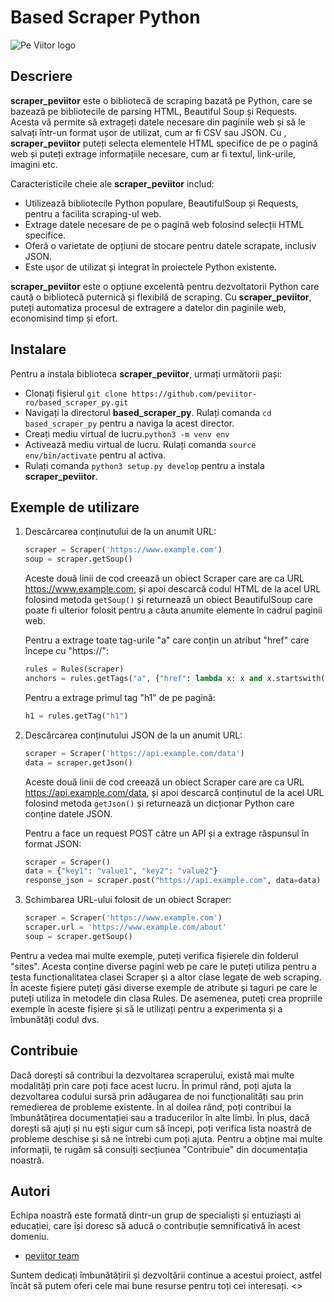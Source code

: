 # Based Scraper Python

![Pe Viitor logo](https://peviitor.ro/static/media/peviitor_logo.df4cd2d4b04f25a93757bb59b397e656.svg)

## Descriere 

**scraper_peviitor** este o bibliotecă de scraping bazată pe Python, care se bazează pe bibliotecile de parsing HTML, Beautiful Soup și Requests. Acesta vă permite să extrageți datele necesare din paginile web și să le salvați într-un format ușor de utilizat, cum ar fi CSV sau JSON. Cu , **scraper_peviitor** puteți selecta elementele HTML specifice de pe o pagină web și puteți extrage informațiile necesare, cum ar fi textul, link-urile, imagini etc.

Caracteristicile cheie ale **scraper_peviitor** includ:
- Utilizează bibliotecile Python populare, BeautifulSoup și Requests, pentru a facilita scraping-ul web.
- Extrage datele necesare de pe o pagină web folosind selecții HTML specifice.
- Oferă o varietate de opțiuni de stocare pentru datele scrapate, inclusiv JSON.
- Este ușor de utilizat și integrat în proiectele Python existente.

**scraper_peviitor** este o opțiune excelentă pentru dezvoltatorii Python care caută o bibliotecă puternică și flexibilă de scraping. Cu **scraper_peviitor**, puteți automatiza procesul de extragere a datelor din paginile web, economisind timp și efort.

## Instalare

Pentru a instala biblioteca **scraper_peviitor**, urmați următorii pași:

- Clonați fișierul `git clone https://github.com/peviitor-ro/based_scraper_py.git`
- Navigați la directorul **based_scraper_py**. Rulați comanda `cd based_scraper_py` pentru a naviga la acest director.
- Creați mediu virtual de lucru.`python3 -m venv env`
- Activează mediu virtual de lucru. Rulați comanda `source env/bin/activate` pentru al activa.
- Rulați comanda `python3 setup.py develop` pentru a instala **scraper_peviitor**.

## Exemple de utilizare 
1. Descărcarea conținutului de la un anumit URL:
    ```py
    scraper = Scraper('https://www.example.com')
    soup = scraper.getSoup()
    ```
    Aceste două linii de cod creează un obiect Scraper care are ca URL https://www.example.com, și apoi descarcă codul HTML de la acel URL folosind metoda  `getSoup()` și returnează un obiect BeautifulSoup care poate fi ulterior folosit pentru a căuta anumite elemente în cadrul paginii web.
    
    Pentru a extrage toate tag-urile "a" care conțin un atribut "href" care începe cu "https://":
    ```py
    rules = Rules(scraper)
    anchors = rules.getTags("a", {"href": lambda x: x and x.startswith("https://")})
    ```
    
    Pentru a extrage primul tag "h1" de pe pagină:
    ```py
    h1 = rules.getTag("h1")
    ```

2. Descărcarea conținutului JSON de la un anumit URL:
    ```py
    scraper = Scraper('https://api.example.com/data')
    data = scraper.getJson()
    ```
    Aceste două linii de cod creează un obiect Scraper care are ca URL https://api.example.com/data, și apoi descarcă conținutul de la acel URL folosind metoda `getJson()` și returnează un dicționar Python care conține datele JSON.
    
    Pentru a face un request POST către un API și a extrage răspunsul în format JSON:
    ```py
    scraper = Scraper()
    data = {"key1": "value1", "key2": "value2"}
    response_json = scraper.post("https://api.example.com", data=data)
    ```
3. Schimbarea URL-ului folosit de un obiect Scraper:
     ```py
    scraper = Scraper('https://www.example.com')
    scraper.url = 'https://www.example.com/about'
    soup = scraper.getSoup()
    ```

Pentru a vedea mai multe exemple, puteți verifica fișierele din folderul "sites". Acesta conține diverse pagini web pe care le puteți utiliza pentru a testa funcționalitatea clasei Scraper și a altor clase legate de web scraping. În aceste fișiere puteți găsi diverse exemple de atribute și taguri pe care le puteți utiliza în metodele din clasa Rules. De asemenea, puteți crea propriile exemple în aceste fișiere și să le utilizați pentru a experimenta și a îmbunătăți codul dvs.

## Contribuie
Dacă dorești să contribui la dezvoltarea scraperului, există mai multe modalități prin care poți face acest lucru. În primul rând, poți ajuta la dezvoltarea codului sursă prin adăugarea de noi funcționalități sau prin remedierea de probleme existente. În al doilea rând, poți contribui la îmbunătățirea documentației sau a traducerilor în alte limbi. În plus, dacă dorești să ajuți și nu ești sigur cum să începi, poți verifica lista noastră de probleme deschise și să ne întrebi cum poți ajuta. Pentru a obține mai multe informații, te rugăm să consulți secțiunea "Contribuie" din documentația noastră.

## Autori
 Echipa noastră este formată dintr-un grup de specialiști și entuziaști ai educației, care își doresc să aducă o contribuție semnificativă în acest domeniu. 

- [peviitor team](https://github.com/peviitor-ro)

Suntem dedicați îmbunătățirii și dezvoltării continue a acestui proiect, astfel încât să putem oferi cele mai bune resurse pentru toți cei interesați.
<>